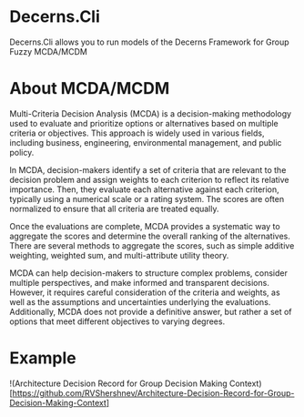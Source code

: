 # Decerns.Cli
Decerns.Cli allows you to run models of the Decerns Framework for Group Fuzzy MCDA/MCDM

# About MCDA/MCDM
Multi-Criteria Decision Analysis (MCDA) is a decision-making methodology used to evaluate and prioritize options or alternatives based on multiple criteria or objectives. This approach is widely used in various fields, including business, engineering, environmental management, and public policy.

In MCDA, decision-makers identify a set of criteria that are relevant to the decision problem and assign weights to each criterion to reflect its relative importance. Then, they evaluate each alternative against each criterion, typically using a numerical scale or a rating system. The scores are often normalized to ensure that all criteria are treated equally.

Once the evaluations are complete, MCDA provides a systematic way to aggregate the scores and determine the overall ranking of the alternatives. There are several methods to aggregate the scores, such as simple additive weighting, weighted sum, and multi-attribute utility theory.

MCDA can help decision-makers to structure complex problems, consider multiple perspectives, and make informed and transparent decisions. However, it requires careful consideration of the criteria and weights, as well as the assumptions and uncertainties underlying the evaluations. Additionally, MCDA does not provide a definitive answer, but rather a set of options that meet different objectives to varying degrees.

# Example
!(Architecture Decision Record for Group Decision Making Context)[https://github.com/RVShershnev/Architecture-Decision-Record-for-Group-Decision-Making-Context]
